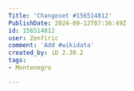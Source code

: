 ```yaml
---
Title: 'Changeset #156514812'
PublishDate: 2024-09-12T07:36:49Z
id: 156514812
user: Zenfiric
comment: 'Add #wikidata'
created_by: iD 2.30.2
tags:
- Montenegro

---
```

